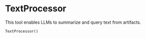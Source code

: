 # TextProcessor

This tool enables LLMs to summarize and query text from artifacts.

```python
TextProcessor()
```
